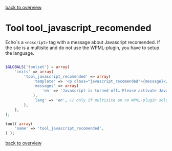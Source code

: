 [back to overview](../../README.markdown#tools)

Tool tool_javascript_recomended
===============================

Echo´s a `<noscript>` tag with a message about Javascript recomended.
If the site is a multisite and do not use the WPML-plugin, you have to setup the language.

````php

$GLOBALS['toolset'] = array(
    'inits' => array(
        'tool_javascript_recomended' => array(
            'template' => '<p class="javascript_recomended">{message}</p>',
			'messages' => array(
				'en' => 'Javascript is turned off… Please activate Javascript to have all features of the site!',
			),
			'lang' => 'en', // only if multisite an no WPML-plugin solution
        ),
    ),
);

tool( array(
	'name' => 'tool_javascript_recomended',
) );
````

[back to overview](../../README.markdown#tools)
